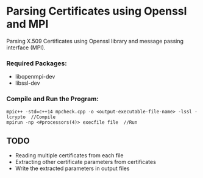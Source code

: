 # Parsing Certificates using Openssl and MPI
Parsing X.509 Certificates using Openssl library and message passing interface (MPI).

### Required Packages:
* libopenmpi-dev
* libssl-dev

### Compile and Run the Program:
```
mpic++ -std=c++14 mpcheck.cpp -o <output-executable-file-name> -lssl -lcrypto  //Compile 
mpirun -np <#processors(4)> execfile file  //Run
```


## TODO
* Reading multiple certificates from each file
* Extracting other certificate parameters from certificates
* Write the extracted parameters in output files
